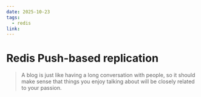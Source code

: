 ```yaml
---
date: 2025-10-23
tags:
  - redis
link:
---
```


# Redis Push-based replication

> A blog is just like having a long conversation with people, so it should make sense that things you enjoy talking about will be closely related to your passion.

